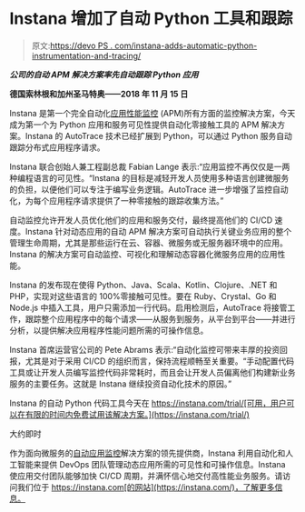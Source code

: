 # Instana 增加了自动 Python 工具和跟踪

> 原文:[https://devo PS . com/instana-adds-automatic-python-instrumentation-and-tracing/](https://devops.com/instana-adds-automatic-python-instrumentation-and-tracing/)

***公司的自动 APM 解决方案率先自动跟踪 Python 应用***

**德国索林根和加州圣马特奥——2018 年 11 月 15 日**

Instana 是第一个完全自动化[应用性能监控](https://instana.com/application-management) (APM)所有方面的监控解决方案，今天成为第一个为 Python 应用和服务可见性提供自动化零接触工具的 APM 解决方案。Instana 的 AutoTrace 技术已经扩展到 Python，可以通过 Python 服务自动跟踪分布式应用程序请求。

Instana 联合创始人兼工程副总裁 Fabian Lange 表示:“应用监控不再仅仅是一两种编程语言的可见性。“Instana 的目标是减轻开发人员使用多种语言创建微服务的负担，以便他们可以专注于编写业务逻辑。AutoTrace 进一步增强了监控自动化，为每个应用程序请求提供了一种零接触的跟踪收集方法。”

自动监控允许开发人员优化他们的应用和服务交付，最终提高他们的 CI/CD 速度。Instana 针对动态应用的自动 APM 解决方案可自动执行关键业务应用的整个管理生命周期，尤其是那些运行在云、容器、微服务或无服务器环境中的应用。Instana 的解决方案可自动监控、可视化和理解动态容器化微服务应用的应用性能。

Instana 的发布现在使得 Python、Java、Scala、Kotlin、Clojure、.NET 和 PHP，实现对这些语言的 100%零接触可见性。要在 Ruby、Crystal、Go 和 Node.js 中插入工具，用户只需添加一行代码。启用检测后，AutoTrace 将接管工作，跟踪整个应用程序中的每个请求——从服务到服务，从平台到平台——并进行分析，以提供解决应用程序性能问题所需的可操作信息。

Instana 首席运营官公司的 Pete Abrams 表示:“自动化监控可带来丰厚的投资回报，尤其是对于采用 CI/CD 的组织而言，保持流程顺畅至关重要。“手动配置代码工具或让开发人员编写监控代码非常耗时，而且会让开发人员偏离他们构建新业务服务的主要任务。这就是 Instana 继续投资自动化技术的原因。”

Instana 的自动 Python 代码工具今天在 https://instana.com/trial/[可用，用户可以在有限的时间内免费试用该解决方案。](https://instana.com/trial/)

大约即时

作为面向微服务的[自动应用监控](https://instana.com/application-management)解决方案的领先提供商，Instana 利用自动化和人工智能来提供 DevOps 团队管理动态应用所需的可见性和可操作信息。Instana 使应用交付团队能够加快 CI/CD 周期，并满怀信心地交付高性能业务服务。请访问我们位于 https://instana.com[的网站](https://instana.com/)，了解更多信息。
